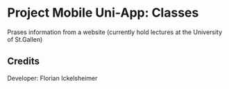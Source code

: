 ﻿# Project Mobile Uni-App: Classes

Prases information from a website (currently hold lectures at the University of St.Gallen)

## Credits

Developer:
Florian Ickelsheimer

